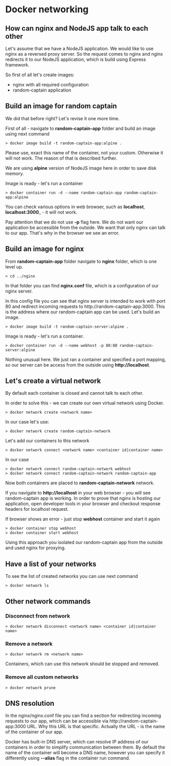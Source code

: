# Docker networking

## How can nginx and NodeJS app talk to each other

Let's assume that we have a NodeJS application. We would like to use nginx as a reversed proxy server.
So the request comes to nginx and nginx redirects it to our NodeJS application, which is build using Express framework.

So first of all let's create images:
* nginx with all required configuration
* random-captain application

## Build an image for random captain

We did that before right? Let's revise it one more time.

First of all - navigate to __**random-captain-app**__ folder and build an image using next command

```
> docker image build -t random-captain-app:alpine .
```

Please use, exact this name of the container, not your custom. Otherwise it will not work.
The reason of that is described further.

We are using __**alpine**__ version of NodeJS image here in order to save disk memory.

Image is ready - let's run a container

```
> docker container run -d --name random-captain-app random-captain-app:alpine
```
You can check various options in web browser, such as __**localhost**__, __**localhost:3000**___ - it will not work.

Pay attention that we do not use __**\-p**__ flag here. We do not want our application be accessible from the outside. 
We want that only nginx can talk to our app. That's why in the browser we see an error.

## Build an image for nginx

From __**random-captain-app**__ folder navigate to __**nginx**__ folder, which is one level up.

```
> cd ../nginx
```

In that folder you can find __**nginx.conf**__ file, which is a configuration of our nginx server.

In this config file you can see that nginx server is intended to work with port 80 and redirect incoming requests to http://random-captain-app:3000.
This is the address where our random-captain app can be used. Let's build an image.

```
> docker image build -t random-captain-server:alpine .
```

Image is ready - let's run a container.

```
> docker container run -d --name webhost -p 80:80 random-captain-server:alpine
```

Nothing unusual here. We just ran a container and specified a port mapping, so our server can be access from the outside using __**http://localhost**__.

## Let's create a virtual network

By default each container is closed and cannot talk to each other.

In order to solve this - we can create our own virtual network using Docker.

```
> docker network create <network name>
```

In our case let's use:

```
> docker network create random-captain-network
```

Let's add our containers to this network

```
> docker network connect <network name> <container id|container name>
```

In our case 

```
> docker network connect random-captain-network webhost
> docker network connect random-captain-network random-captain-app
```

Now both  containers are placed to __**random-captain-network**__ network.

If you navigate to __**http://localhost**__ in your web browser - you will see random-captain app is working.
In order to prove that nginx is hosting our application, open developer tools in your browser and checkout response headers for localhost request.

If browser shows an error - just stop __**webhost**__ container and start it again

```
> docker container stop webhost
> docker container start webhost
```

Using this approach you isolated our random-captain app from the outside and used nginx for proxying.

## Have a list of your networks

To see the list of created networks you can use next command

```
> docker network ls
```

## Other network commands

### Disconnect from network

```
> docker network disconnect <network name> <container id|container name>
```


### Remove a network

```
> docker network rm <network name>
```

Containers, which can use this network should be stopped and removed.

### Remove all custom networks
```
> docker network prune
```

## DNS resolution

In the nginx/nginx.conf file you can find a section for redirecting incoming requests to our app, which can be accessible via http://random-captain-app:3000 URL.
Why this URL is that specific. Actually the URL - is the name of the container of our app.

Docker has built-in DNS server, which can resolve IP address of our containers in order to simplify communication between them.
By default the name of the container will become a DNS name, however you can specify it differently using __**\--alias**__ flag in the container run command.